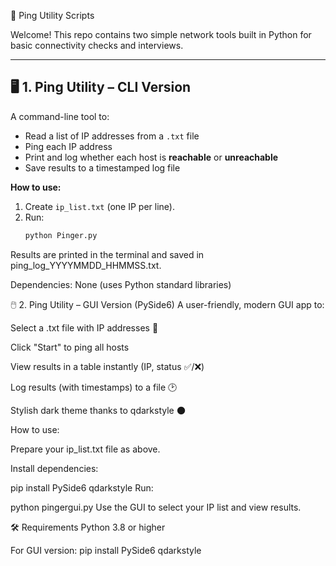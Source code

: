 🚦 Ping Utility Scripts

Welcome! This repo contains two simple network tools built in Python for basic connectivity checks and interviews.

---

## 🖥️ 1. **Ping Utility – CLI Version**

A command-line tool to:
- Read a list of IP addresses from a `.txt` file
- Ping each IP address
- Print and log whether each host is **reachable** or **unreachable**
- Save results to a timestamped log file

**How to use:**
1. Create `ip_list.txt` (one IP per line).
2. Run:
   ```bash
   python Pinger.py
Results are printed in the terminal and saved in ping_log_YYYYMMDD_HHMMSS.txt.

Dependencies:
None (uses Python standard libraries)

🖱️ 2. Ping Utility – GUI Version (PySide6)
A user-friendly, modern GUI app to:

Select a .txt file with IP addresses 📄

Click "Start" to ping all hosts

View results in a table instantly (IP, status ✅/❌)

Log results (with timestamps) to a file 🕑

Stylish dark theme thanks to qdarkstyle 🌑

How to use:

Prepare your ip_list.txt file as above.

Install dependencies:

pip install PySide6 qdarkstyle
Run:

python pingergui.py
Use the GUI to select your IP list and view results.

🛠️ Requirements
Python 3.8 or higher

For GUI version:
pip install PySide6 qdarkstyle

